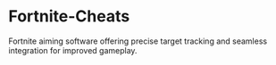 # Fortnite-Cheats
Fortnite aiming software offering precise target tracking and seamless integration for improved gameplay.
